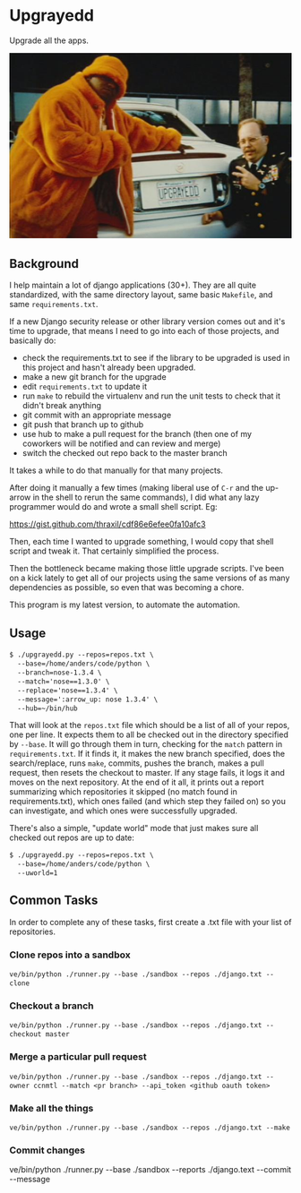 # Upgrayedd

Upgrade all the apps.

![upgrayedd](upgrayedd.jpg)

## Background

I help maintain a lot of django applications (30+). They are all quite
standardized, with the same directory layout, same basic `Makefile`, and
same `requirements.txt`.

If a new Django security release or other library version comes out
and it's time to upgrade, that means I need to go into each of those
projects, and basically do:

* check the requirements.txt to see if the library to be upgraded
  is used in this project and hasn't already been upgraded.
* make a new git branch for the upgrade
* edit `requirements.txt` to update it
* run `make` to rebuild the virtualenv and run the unit tests to check
  that it didn't break anything
* git commit with an appropriate message
* git push that branch up to github
* use hub to make a pull request for the branch (then one of my
  coworkers will be notified and can review and merge)
* switch the checked out repo back to the master branch

It takes a while to do that manually for that many projects.

After doing it manually a few times (making liberal use of `C-r` and
the up-arrow in the shell to rerun the same commands), I did what any
lazy programmer would do and wrote a small shell script. Eg:

https://gist.github.com/thraxil/cdf86e6efee0fa10afc3

Then, each time I wanted to upgrade something, I would copy that shell
script and tweak it. That certainly simplified the process.

Then the bottleneck became making those little upgrade scripts. I've
been on a kick lately to get all of our projects using the same
versions of as many dependencies as possible, so even that was
becoming a chore.

This program is my latest version, to automate the automation.

## Usage

    $ ./upgrayedd.py --repos=repos.txt \
      --base=/home/anders/code/python \
      --branch=nose-1.3.4 \
      --match='nose==1.3.0' \
      --replace='nose==1.3.4' \
      --message=':arrow_up: nose 1.3.4' \
      --hub=~/bin/hub

That will look at the `repos.txt` file which should be a list of all
of your repos, one per line. It expects them to all be checked out in
the directory specified by `--base`. It will go through them in turn, 
checking for the `match` pattern in `requirements.txt`. If it finds
it, it makes the new branch specified, does the search/replace,
runs `make`, commits, pushes the branch, makes a pull request,
then resets the checkout to master. If any stage fails, it logs
it and moves on the next repository. At the end of it all, it
prints out a report summarizing which repositories it skipped (no
match found in requirements.txt), which ones failed (and which step they
failed on) so you can investigate, and which ones were successfully
upgraded.

There's also a simple, "update world" mode that just makes sure all
checked out repos are up to date:

    $ ./upgrayedd.py --repos=repos.txt \
      --base=/home/anders/code/python \
      --uworld=1

## Common Tasks

In order to complete any of these tasks, first create a .txt file with your list of repositories.

### Clone repos into a sandbox
    ve/bin/python ./runner.py --base ./sandbox --repos ./django.txt --clone
    
### Checkout a branch
    ve/bin/python ./runner.py --base ./sandbox --repos ./django.txt --checkout master

### Merge a particular pull request
    ve/bin/python ./runner.py --base ./sandbox --repos ./django.txt --owner ccnmtl --match <pr branch> --api_token <github oauth token>

### Make all the things
    ve/bin/python ./runner.py --base ./sandbox --repos ./django.txt --make

### Commit changes
   ve/bin/python ./runner.py --base ./sandbox --reports ./django.text --commit <pr branch> --message <commit message>